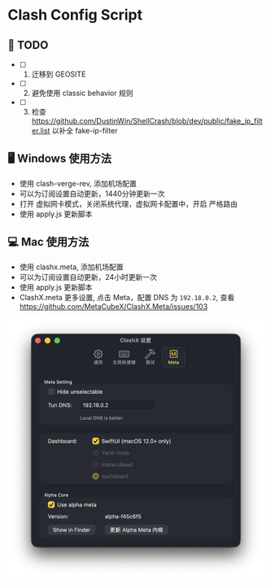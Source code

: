 # Clash Config Script

## 🎯 TODO

- [ ] 1. 迁移到 GEOSITE
- [ ] 2. 避免使用 classic behavior 规则
- [ ] 3. 检查 https://github.com/DustinWin/ShellCrash/blob/dev/public/fake_ip_filter.list 以补全 fake-ip-filter

## 🖥️ Windows 使用方法

- 使用 clash-verge-rev, 添加机场配置
- 可以为订阅设置自动更新，1440分钟更新一次
- 打开 虚拟网卡模式，关闭系统代理，虚拟网卡配置中，开启 严格路由
- 使用 apply.js 更新脚本

## 💻 Mac 使用方法

- 使用 clashx.meta, 添加机场配置
- 可以为订阅设置自动更新，24小时更新一次
- 使用 apply.js 更新脚本
- ClashX.meta 更多设置, 点击 Meta，配置 DNS 为 `192.18.0.2`, 查看 https://github.com/MetaCubeX/ClashX.Meta/issues/103

![clashx-meta](./clashx-meta.png)
